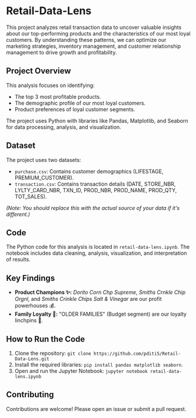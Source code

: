 # Retail-Data-Lens

This project analyzes retail transaction data to uncover valuable insights about our top-performing products and the characteristics of our most loyal customers.  By understanding these patterns, we can optimize our marketing strategies, inventory management, and customer relationship management to drive growth and profitability.

## Project Overview

This analysis focuses on identifying:

*   The top 3 most profitable products.
*   The demographic profile of our most loyal customers.
*   Product preferences of loyal customer segments.

The project uses Python with libraries like Pandas, Matplotlib, and Seaborn for data processing, analysis, and visualization.

## Dataset

The project uses two datasets:

*   `purchase.csv`: Contains customer demographics (LIFESTAGE, PREMIUM_CUSTOMER).
*   `transaction.csv`: Contains transaction details (DATE, STORE_NBR, LYLTY_CARD_NBR, TXN_ID, PROD_NBR, PROD_NAME, PROD_QTY, TOT_SALES).

*(Note: You should replace this with the actual source of your data if it's different.)*

## Code

The Python code for this analysis is located in `retail-data-lens.ipynb`.  The notebook includes data cleaning, analysis, visualization, and interpretation of results.

## Key Findings

*   **Product Champions ✨:** *Dorito Corn Chp Supreme*, *Smiths Crnkle Chip Orgnl*, and *Smiths Crinkle Chips Salt & Vinegar* are our profit powerhouses 💰.
*   **Family Loyalty 💖:** "OLDER FAMILIES" (Budget segment) are our loyalty linchpins 🔗.

## How to Run the Code

1.  Clone the repository: `git clone https://github.com/pditi5/Retail-Data-Lens.git`
2.  Install the required libraries: `pip install pandas matplotlib seaborn`.
3.  Open and run the Jupyter Notebook: `jupyter notebook retail-data-lens.ipynb`

## Contributing

Contributions are welcome! Please open an issue or submit a pull request.

